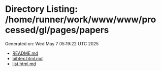 # Directory Listing: /home/runner/work/www/www/processed/gl/pages/papers
Generated on: Wed May  7 05:19:22 UTC 2025

- [README.md](README.md)
- [bibtex.html.md](bibtex.html.md)
- [list.html.md](list.html.md)
